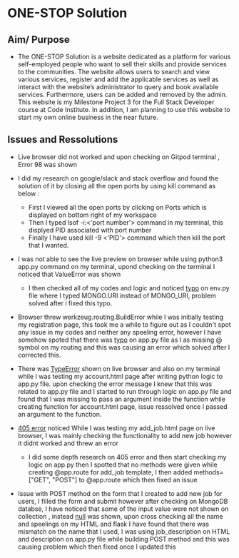 # ONE-STOP Solution

## Aim/ Purpose

- The ONE-STOP Solution is a website dedicated as a platform for various self-employed people who want to sell their skills and provide services to the communities. The   website allows users to search and view various services, register and add the applicable services as well as interact with the website’s administrator to query and book available services. Furthermore, users can be added and removed by the admin. This website is my Milestone Project 3 for the Full Stack Developer course at Code Institute. In addition, I am planning to use this website to start my own online business in the near future.


## Issues and Ressolutions
- Live browser did not worked and upon checking on Gitpod terminal , Error 98 was shown
 - I did my research on google/slack and stack overflow and found the solution of it by closing all the open ports by using kill command as below :
   - First I viewed all the open ports by clicking on Ports which is displayed on bottom right of my workspace
   - Then I typed lsof -i:<'port number'> command in my terminal, this displyed PID associated with port number
   - Finally I have used kill -9 <'PID'> command which then kill the port that I wanted.

- I was not able to see the live preview on browser while using python3 app.py command on my terminal, upond checking on the terminal I noticed that ValueError was shown
  - I then checked all of my codes and logic and noticed [typo](static/images/valueerror1.jpg) on env.py file where I typed MONGO.URI instead of MONGO_URI, problem solved after i fixed this typo.

- Browser threw werkzeug.routing.BuildError while I was initially testing my registration page, this took me a while to figure out as I couldn't spot any issue in my codes and neither any speeling error, however I have somehow spoted that there was [typo](static/images/typo1.jpg) on app.py file as I as missing @ symbol on my routing and this was causing an error which solved after I corrected this.

- There was [TypeError](static/images/typeError1.jpg) shown on live browser and also on my terminal while I was testing my account.html page after writing python logic to app.py file. upon checking the error message I knew that this was related to app.py file and I started to run through logic on app.py file and found that I was missing to pass an argument inside the function while creating function for account.html page, issue ressolved once I passed an argument to the function.

- [405 error](static/images/405error.jpg) noticed While I was testing my add_job.html page on live browser, I was mainly checking the functionality to add new job however it didnt worked and threw an error
  - I did some depth research on 405 error and then start checking my logic on app.py then I spotted that no methods were given while creating @app.route for add_job template, I then added methods=["GET", "POST"] to @app.route which then fixed an issue

- Issue with POST method on the form that I created to add new job for users, I filled the form and submit however after checking on MongoDB databse, I have noticed that some of the input value were not shown on collection , instead [null](static/images/null1.jpg) was shown, upon cross checking all the name and speelings on my HTML and flask I have found that there was mismatch on the name that I used, I was using job_description on HTML and description on app.py file while building POST method and this was causing problem which then fixed once I updated this